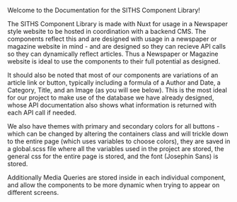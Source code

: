 <!-- Placeholder for now -->
Welcome to the Documentation for the SITHS Component Library!

The SITHS Component Library is made with Nuxt for usage in a Newspaper style website to be hosted in coordination with a backend CMS. The components reflect this and are designed with usage in a newspaper or magazine website in mind - and are designed so they can recieve API calls so they can dynamically reflect articles. Thus a Newspaper or Magazine website is ideal to use the components to their full potential as designed. 

It should also be noted that most of our components are variations of an article link or button, typically including a formula of a Author and Date, a Category, Title, and an Image (as you will see below). This is the most ideal for our project to make use of the database we have already designed, whose API documentation also shows what information is returned with each API call if needed.

 We also have themes with primary and secondary colors for all buttons - which can be changed by altering the containers class and will trickle down to the entire page (which uses variables to choose colors), they are saved in a global.scss file where all the variables used in the project are stored, the general css for the entire page is stored, and the font (Josephin Sans) is stored.

Additionally Media Queries are stored inside in each individual component, and allow the components to be more dynamic when trying to appear on different screens.